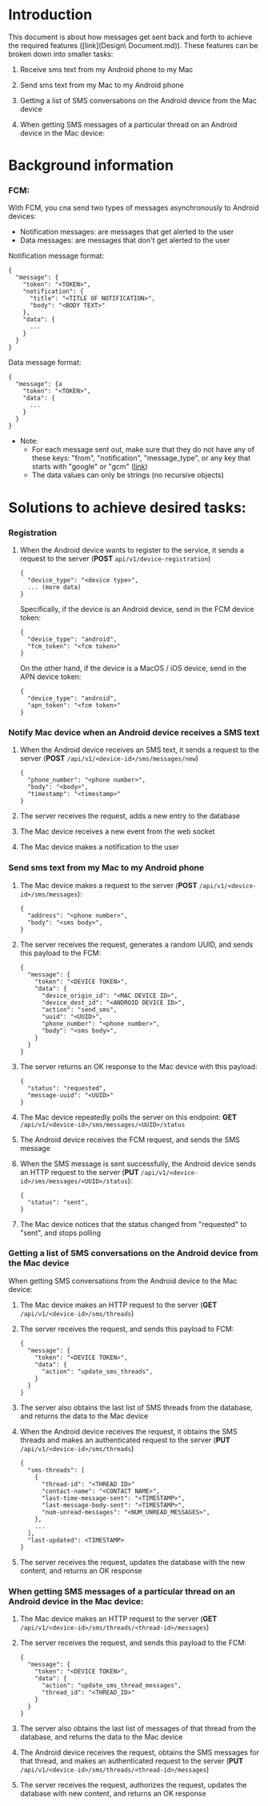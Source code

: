 # Introduction

This document is about how messages get sent back and forth to achieve the required features ([link](Design\ Document.md)). These features can be broken down into smaller tasks:

1. Receive sms text from my Android phone to my Mac

2. Send sms text from my Mac to my Android phone

3. Getting a list of SMS conversations on the Android device from the Mac device

4. When getting SMS messages of a particular thread on an Android device in the Mac device:

# Background information

### FCM:

With FCM, you cna send two types of messages asynchronously to Android devices:

* Notification messages: are messages that get alerted to the user
* Data messages: are messages that don't get alerted to the user

Notification message format:

``` 
{
  "message": {
    "token": "<TOKEN>",
    "notification": {
      "title": "<TITLE OF NOTIFICATION>",
      "body": "<BODY TEXT>"
    },
    "data": {
      ...
    }
  }
}
```

Data message format:

``` 
{
  "message": {a
    "token": "<TOKEN>",
    "data": {
      ...
    }
  }
}
```

 * Note:
   * For each message sent out, make sure that they do not have any of these keys: "from", "notification", "message_type", or any key that starts with "google" or "gcm" ([link](https://firebase.google.com/docs/cloud-messaging/concept-options#data_messages))
   * The data values can only be strings (no recursive objects)


# Solutions to achieve desired tasks:

### Registration

1. When the Android device wants to register to the service, it sends a request to the server (**POST** ```api/v1/device-registration```)

    ``` 
    {
      "device_type": "<device type>",
      ... (more data)
    }
    ```

    Specifically, if the device is an Android device, send in the FCM device token:

    ``` 
    {
      "device_type": "android",
      "fcm_token": "<fcm token>"
    }
    ```

    On the other hand, if the device is a MacOS / iOS device, send in the APN device token:

    ``` 
    {
      "device_type": "android",
      "apn_token": "<fcm token>"
    }
    ```


### Notify Mac device when an Android device receives a SMS text

1. When the Android device receives an SMS text, it sends a request to the server (**POST** ```/api/v1/<device-id>/sms/messages/new```)

    ``` 
    {
      "phone_number": "<phone number>",
      "body": "<body>",
      "timestamp": "<timestamp>"
    }
    ```

2. The server receives the request, adds a new entry to the database

3. The Mac device receives a new event from the web socket

4. The Mac device makes a notification to the user

### Send sms text from my Mac to my Android phone

1. The Mac device makes a request to the server (**POST** ```/api/v1/<device-id>/sms/messages```):

    ```
    {
      "address": "<phone number>",
      "body": "<sms body>",
    }
    ```

2. The server receives the request, generates a random UUID, and sends this payload to the FCM:

    ``` 
    {
      "message": {
        "token": "<DEVICE TOKEN>",
        "data": {
          "device_origin_id": "<MAC DEVICE ID>",
          "device_dest_id": "<ANDROID DEVICE ID>",
          "action": "send_sms",
          "uuid": "<UUID>",
          "phone_number": "<phone number>",
          "body": "<sms body>",
        }
      }
    }
    ```

3. The server returns an OK response to the Mac device with this payload:

    ``` 
    {
      "status": "requested",
      "message-uuid": "<UUID>"
    }
    ```

4. The Mac device repeatedly polls the server on this endpoint: **GET** ```/api/v1/<device-id>/sms/messages/<UUID>/status```

5. The Android device receives the FCM request, and sends the SMS message

6. When the SMS message is sent successfully, the Android device sends an HTTP request to the server (**PUT** ```/api/v1/<device-id>/sms/messages/<UUID>/status```):

    ``` 
    {
      "status": "sent",
    }
    ```

7. The Mac device notices that the status changed from "requested" to "sent", and stops polling

### Getting a list of SMS conversations on the Android device from the Mac device

When getting SMS conversations from the Android device to the Mac device:

1. The Mac device makes an HTTP request to the server (**GET** ```/api/v1/<device-id>/sms/threads```)

2. The server receives the request, and sends this payload to FCM:

    ```
    {
      "message": {
        "token": "<DEVICE TOKEN>",
        "data": {
          "action": "update_sms_threads",
        }
      }
    }
    ```

3. The server also obtains the last list of SMS threads from the database, and returns the data to the Mac device

4. When the Android device receives the request, it obtains the SMS threads and makes an authenticated request to the server (**PUT** ```/api/v1/<device-id>/sms/threads```)

    ``` 
    {
      "sms-threads": [
        {
          "thread-id": "<THREAD ID>"
          "contact-name": "<CONTACT NAME>",
          "last-time-message-sent": "<TIMESTAMP>",
          "last-message-body-sent": "<TIMESTAMP>",
          "num-unread-messages": "<NUM_UNREAD_MESSAGES>",
        },
        ...
      ],
      "last-updated": <TIMESTAMP>
    }
    ```

5. The server receives the request, updates the database with the new content, and returns an OK response

### When getting SMS messages of a particular thread on an Android device in the Mac device:

1. The Mac device makes an HTTP request to the server (**GET** ```/api/v1/<device-id>/sms/threads/<thread-id>/messages```)

2. The server receives the request, and sends this payload to the FCM:

    ``` 
    {
      "message": {
        "token": "<DEVICE TOKEN>",
        "data": {
          "action": "update_sms_thread_messages",
          "thread_id": "<THREAD_ID>"
        }
      }
    }
    ```

3. The server also obtains the last list of messages of that thread from the database, and returns the data to the Mac device

4. The Android device receives the request, obtains the SMS messages for that thread, and makes an authenticated request to the server (**PUT** ```/api/v1/<device-id>/sms/threads/<thread-id>/messages```)

5. The server receives the request, authorizes the request, updates the database with new content, and returns an OK response
